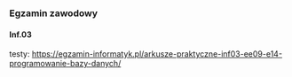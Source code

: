 ### Egzamin zawodowy
#### Inf.03
testy: https://egzamin-informatyk.pl/arkusze-praktyczne-inf03-ee09-e14-programowanie-bazy-danych/